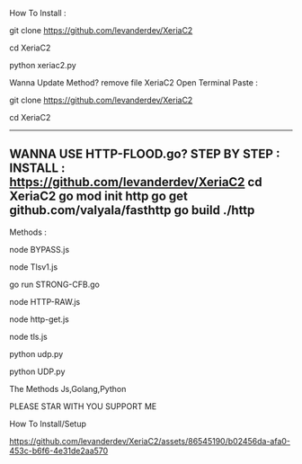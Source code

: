 How To Install : 

git clone https://github.com/levanderdev/XeriaC2

cd XeriaC2

python xeriac2.py

Wanna Update Method?
remove file XeriaC2
Open Terminal
Paste :

git clone https://github.com/levanderdev/XeriaC2

cd XeriaC2

----
WANNA USE HTTP-FLOOD.go?
STEP BY STEP :
INSTALL : 
https://github.com/levanderdev/XeriaC2
cd XeriaC2
go mod init http 
go get github.com/valyala/fasthttp
go build 
./http
----

Methods : 

node BYPASS.js

node Tlsv1.js

go run STRONG-CFB.go

node HTTP-RAW.js

node http-get.js

node tls.js

python udp.py

python UDP.py

The Methods Js,Golang,Python

PLEASE STAR WITH YOU SUPPORT ME


How To Install/Setup

https://github.com/levanderdev/XeriaC2/assets/86545190/b02456da-afa0-453c-b6f6-4e31de2aa570
